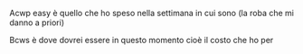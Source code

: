 Acwp easy è quello che ho speso nella settimana in cui sono (la roba che mi danno a priori)

Bcws è dove dovrei essere in questo momento cioè il costo che ho per
<!--stackedit_data:
eyJoaXN0b3J5IjpbMTExNTQ0NDQ5MV19
-->